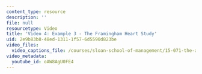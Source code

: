 ```yaml
---
content_type: resource
description: ''
file: null
resourcetype: Video
title: 'Video 4: Example 3 - The Framingham Heart Study'
uid: 2e9b83b8-48ed-1311-1f57-6d5590d823be
video_files:
  video_captions_file: /courses/sloan-school-of-management/15-071-the-analytics-edge-spring-2017/an-introduction-to-analytics/the-analytics-edge-intelligence-happiness-and-health-lecture-sequence/video-4-example-3-the-framingham-heart-study/video-4-example-3-the-framingham-heart-study-0/oAW8AgU0FE4.vtt
video_metadata:
  youtube_id: oAW8AgU0FE4
---
```

